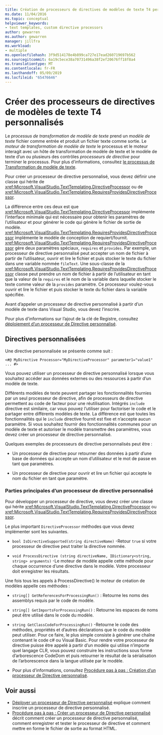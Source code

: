 ```yaml
---
title: Création de processeurs de directives de modèles de texte T4 personnalisés
ms.date: 11/04/2016
ms.topic: conceptual
helpviewer_keywords:
- text templates, custom directive processors
author: gewarren
ms.author: gewarren
manager: jillfra
ms.workload:
- multiple
ms.openlocfilehash: 3f9d514178e4b899ca727e17ead260719697b562
ms.sourcegitcommit: 6a19c5ece38a70731496a38f2ef20676ff18f8a4
ms.translationtype: MT
ms.contentlocale: fr-FR
ms.lasthandoff: 05/09/2019
ms.locfileid: "65476646"
---
```

# <a name="create-custom-t4-text-template-directive-processors"></a>Créer des processeurs de directives de modèles de texte T4 personnalisés

Le *processus de transformation de modèle de texte* prend un *modèle de texte* fichier comme entrée et produit un fichier texte comme sortie. Le *moteur de transformation de modèle de texte* le processus et le moteur interagit avec un hôte de transformation de modèle de texte et le modèle de texte d’un ou plusieurs des contrôles *processeurs de directive* pour terminer le processus. Pour plus d’informations, consultez [le processus de Transformation de modèle de texte](../modeling/the-text-template-transformation-process.md).

Pour créer un processeur de directive personnalisé, vous devez définir une classe qui hérite de <xref:Microsoft.VisualStudio.TextTemplating.DirectiveProcessor> ou de <xref:Microsoft.VisualStudio.TextTemplating.RequiresProvidesDirectiveProcessor>.

La différence entre ces deux est que <xref:Microsoft.VisualStudio.TextTemplating.DirectiveProcessor> implémente l’interface minimale qui est nécessaire pour obtenir les paramètres de l’utilisateur et pour générer le code qui génère le fichier de sortie de modèle. <xref:Microsoft.VisualStudio.TextTemplating.RequiresProvidesDirectiveProcessor> implémente le modèle de conception de requiert/fournit. <xref:Microsoft.VisualStudio.TextTemplating.RequiresProvidesDirectiveProcessor> gère deux paramètres spéciaux, `requires` et `provides`.  Par exemple, un processeur de directive personnalisé peut accepter un nom de fichier à partir de l’utilisateur, ouvrir et lire le fichier et puis stocker le texte du fichier dans une variable nommée `fileText`. Une sous-classe de la <xref:Microsoft.VisualStudio.TextTemplating.RequiresProvidesDirectiveProcessor> classe peut prendre un nom de fichier à partir de l’utilisateur en tant que la valeur de la `requires` et le nom de la variable dans laquelle stocker le texte comme valeur de la `provides` paramètre. Ce processeur voulez-vous ouvrir et lire le fichier et puis stocker le texte du fichier dans la variable spécifiée.

Avant d’appeler un processeur de directive personnalisé à partir d’un modèle de texte dans Visual Studio, vous devez l’inscrire.

Pour plus d’informations sur l’ajout de la clé de Registre, consultez [déploiement d’un processeur de Directive personnalisé](../modeling/deploying-a-custom-directive-processor.md).

## <a name="custom-directives"></a>Directives personnalisées

Une directive personnalisée se présente comme suit :

`<#@ MyDirective Processor="MyDirectiveProcessor" parameter1="value1" ... #>`

Vous pouvez utiliser un processeur de directive personnalisé lorsque vous souhaitez accéder aux données externes ou des ressources à partir d’un modèle de texte.

Différents modèles de texte peuvent partager les fonctionnalités fournies par un seul processeur de directive, afin de processeurs de directive permettent au code de facteur pour une réutilisation. Intégrés `include` directive est similaire, car vous pouvez l’utiliser pour factoriser le code et le partager entre différents modèles de texte. La différence est que toutes les fonctionnalités qui le `include` directive fournit est fixe et n’accepte aucun paramètre. Si vous souhaitez fournir des fonctionnalités communes pour un modèle de texte et autoriser le modèle transmettre des paramètres, vous devez créer un processeur de directive personnalisé.

Quelques exemples de processeurs de directive personnalisés peut être :

- Un processeur de directive pour retourner des données à partir d’une base de données qui accepte un nom d’utilisateur et le mot de passe en tant que paramètres.

- Un processeur de directive pour ouvrir et lire un fichier qui accepte le nom du fichier en tant que paramètre.

### <a name="principal-parts-of-a-custom-directive-processor"></a>Parties principales d’un processeur de directive personnalisé

Pour développer un processeur de directive, vous devez créer une classe qui hérite <xref:Microsoft.VisualStudio.TextTemplating.DirectiveProcessor> ou <xref:Microsoft.VisualStudio.TextTemplating.RequiresProvidesDirectiveProcessor>.

Le plus important `DirectiveProcessor` méthodes que vous devez implémenter sont les suivantes.

- `bool IsDirectiveSupported(string directiveName)` -Retour `true` si votre processeur de directive peut traiter la directive nommée.

- `void ProcessDirective (string directiveName, IDictionary<string, string> arguments)` -Le moteur de modèle appelle cette méthode pour chaque occurrence d’une directive dans le modèle. Votre processeur doit enregistrer les résultats.

Une fois tous les appels à ProcessDirective() le moteur de création de modèles appelle ces méthodes :

- `string[] GetReferencesForProcessingRun()` : Retourne les noms des assemblys requis par le code de modèle.

- `string[] GetImportsForProcessingRun()` : Retourne les espaces de noms peut être utilisé dans le code du modèle.

- `string GetClassCodeForProcessingRun()` -Retourne le code des méthodes, propriétés et d’autres déclarations que le code du modèle peut utiliser. Pour ce faire, le plus simple consiste à générer une chaîne contenant le code c# ou Visual Basic. Pour rendre votre processeur de directive puisse être appelé à partir d’un modèle qui utilise n’importe quel langage CLR, vous pouvez construire les instructions sous forme d’arborescence CodeDom et puis retourner le résultat de la sérialisation de l’arborescence dans la langue utilisée par le modèle.

- Pour plus d’informations, consultez [Procédure pas à pas : Création d’un processeur de Directive personnalisé](../modeling/walkthrough-creating-a-custom-directive-processor.md).

## <a name="see-also"></a>Voir aussi

- [Déployer un processeur de Directive personnalisé](../modeling/deploying-a-custom-directive-processor.md) explique comment inscrire un processeur de directive personnalisé.
- [Procédure pas à pas : Créer un processeur de Directive personnalisé](../modeling/walkthrough-creating-a-custom-directive-processor.md) décrit comment créer un processeur de directive personnalisé, comment enregistrer et tester le processeur de directive et comment mettre en forme le fichier de sortie au format HTML.